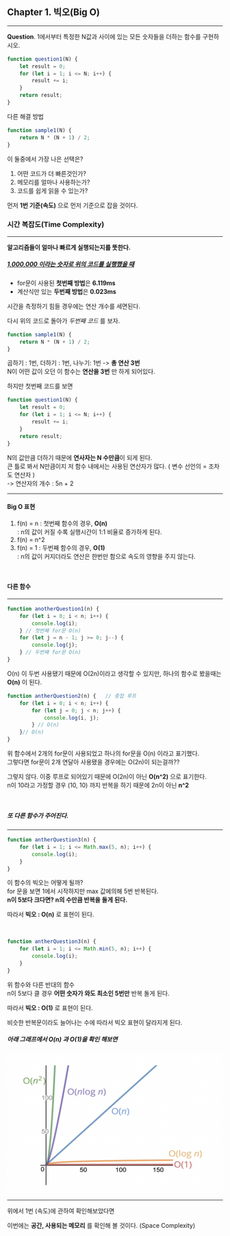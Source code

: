 ## Chapter 1. 빅오(Big O)

___

**Question**. 1에서부터 특정한 N값과 사이에 있는 모든 숫자들을 더하는 함수를 구현하시오. 

```javascript
function question1(N) {
    let result = 0;
    for (let i = 1; i <= N; i++) {
        result += i;
    }
    return result;
}
```
다른 해결 방법
```javascript
function sample1(N) {
    return N * (N + 1) / 2;
}
```

이 둘중에서 가장 나은 선택은?
1. 어떤 코드가 더 빠른것인가?
2. 메모리를 얼마나 사용하는가?
3. 코드를 쉽게 읽을 수 있는가?
       
먼저 **1번 기준(속도)** 으로 먼저 기준으로 잡을 것이다.

### 시간 복잡도(Time Complexity)
___
**알고리즘들이 얼마나 빠르게 실행되는지를 뚯한다.**

##### <u>1,000,000 이라는 숫자로 위의 코드를 실행했을 때</u>
- for문이 사용된 **첫번째 방법**은 **6.119ms**
- 계산식만 있는 **두번째 방법**은 **0.023ms**

시간을 측정하기 힘들 경우에는 연산 개수를 세면된다.       
        
다시 위의 코드로 돌아가 *두번째 코드* 를 보자.
```javascript
function sample1(N) {
    return N * (N + 1) / 2;
}
```
곱하기 : 1번, 더하기 : 1번, 나누기: 1번 -> **총 연산 3번**      
N이 어떤 값이 오던 이 함수는 **연산을 3번** 만 하게 되어있다.      
        
하지만 첫번째 코드를 보면
```javascript
function question1(N) {
    let result = 0;
    for (let i = 1; i <= N; i++) {
        result += i;
    }
    return result;
}
```
N의 값만큼 더하기 때문에 **연사자는 N 수만큼**이 되게 된다.       
큰 틀로 봐서 N만큼이지 저 함수 내에서는 사용된 연산자가 많다. ( 변수 선언의 = 조차도 연산자 )       
-> 연산자의 개수 : 5n + 2 

___
#### Big O 표현

1. f(n) = n   :  첫번째 함수의 경우, **O(n)**      
: n의 값이 커질 수록 실행시간이 1:1 비율로 증가하게 된다.
2. f(n) = n^2
3. f(n) = 1   :  두번째 함수의 경우, **O(1)**      
: n의 값이 커지더라도 연산은 한번만 함으로 속도의 영향을 주지 않는다.

<br/>

#### 다른 함수
___
```javascript
function anotherQuestion1(n) {
    for (let i = 0; i < n; i++) {
        console.log(i);
    } // 첫번째 for문 O(n)
    for (let j = n - 1; j >= 0; j--) {
        console.log(j);
    } // 두번째 for문 O(n)
}
```
O(n) 이 두번 사용됐기 때문에 O(2n)이라고 생각할 수 있지만,
하나의 함수로 봤을때는 **O(n)** 이 된다.     

```javascript
function antherQuestion2(n) {   // 중첩 루프 
    for (let i = 0; i < n; i++) {
        for (let j = 0; j < n; j++) {
            console.log(i, j);
        } // O(n)
    }// O(n)
}
```
위 함수에서 2개의 for문이 사용되었고 하나의 for문을 O(n) 이라고 표기했다.     
그렇다면 for문이 2개 연달아 사용됐을 경우에는 O(2n)이 되는걸까??       

그렇지 않다. 이중 루프로 되어있기 때문에 O(2n)이 아닌 **O(n^2)** 으로 표기한다.       
n이 10라고 가정할 경우 (10, 10) 까지 반복을 하기 때문에 2n이 아닌 **n^2**

<br/>

##### 또 다른 함수가 주어진다.
___
```javascript
function antherQuestion3(n) {
    for (let i = 1; i <= Math.max(5, n); i++) {
        console.log(i);
    }
}
```
이 함수의 빅오는 어떻게 될까?       
for 문을 보면 1에서 시작하지만 max 값에의해 5번 반복된다.       
**n이 5보다 크다면? n의 수만큼 반복을 돌게 된다.**       
        
따라서 **빅오 : O(n)** 로 표현이 된다.

<br/>

```javascript
function antherQuestion3(n) {
    for (let i = 1; i <= Math.min(5, n); i++) {
        console.log(i);
    }
}
```
위 함수와 다른 반대의 함수     
n이 5보다 클 경우 **어떤 숫자가 와도 최소인 5번만** 반복 돌게 된다.

따라서 **빅오 : O(1)** 로 표현이 된다.

비슷한 반복문이라도 늘어나는 수에 따라서 빅오 표현이 달라지게 된다.

##### 아래 그래프에서 O(n) 과 O(1)을 확인 해보면

![](./img/bigo.png)

___
위에서 1번 (속도)에 관하여 확인해보았다면

이번에는 **공간, 사용되는 메모리** 를 확인해 볼 것이다. (Space Complexity)


